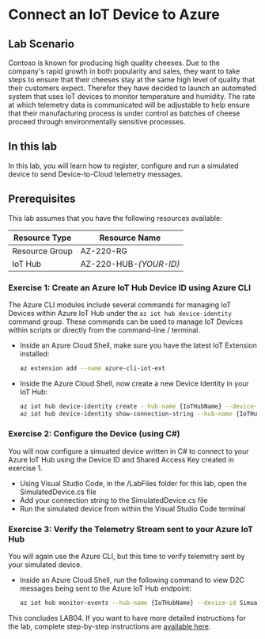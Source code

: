 # Connect an IoT Device to Azure
## Lab Scenario
Contoso is known for producing high quality cheeses. Due to the company's rapid growth in both popularity and sales, they want to take steps to ensure that their cheeses stay at the same high level of quality that their customers expect. Therefor they have decided to launch an automated system that uses IoT devices to monitor temperature and humidity. The rate at which telemetry data is communicated will be adjustable to help ensure that their manufacturing process is under control as batches of cheese proceed through environmentally sensitive processes.

## In this lab
In this lab, you will learn how to register, configure and run a simulated device to send Device-to-Cloud telemetry messages.

## Prerequisites
This lab assumes that you have the following resources available:

Resource Type | Resource Name
--------------|--------------
Resource Group | AZ-220-RG
IoT Hub | AZ-220-HUB-*{YOUR-ID}*

### **Exercise 1: Create an Azure IoT Hub Device ID using Azure CLI**
The Azure CLI modules include several commands for managing IoT Devices within Azure IoT Hub under the `az iot hub device-identity` command group. These commands can be used to manage IoT Devices within scripts or directly from the command-line / terminal.
- Inside an Azure Cloud Shell, make sure you have the latest IoT Extension installed:
  ```sh
  az extension add --name azure-cli-iot-ext
  ```
- Inside the Azure Cloud Shell, now create a new Device Identity in your IoT Hub:
  ```sh
  az iot hub device-identity create --hub-name {IoTHubName} --device-id SimulatedDevice1
  az iot hub device-identity show-connection-string --hub-name {IoTHubName} --device-id SimulatedDevice1 --output table
  ``` 
### **Exercise 2: Configure the Device (using C#)**
You will now configure a simuated device written in C# to connect to your Azure IoT Hub using the Device ID and Shared Access Key created in exercise 1.
- Using Visual Studio Code, in the /LabFiles folder for this lab, open the SimulatedDevice.cs file
- Add your connection string to the SimulatedDevice.cs file
- Run the simulated device from within the Visual Studio Code terminal
### **Exercise 3: Verify the Telemetry Stream sent to your Azure IoT Hub**
You will again use the Azure CLI, but this time to verify telemetry sent by your simulated device.
- Inside an Azure Cloud Shell, run the following command to view D2C messages being sent to the Azure IoT Hub endpoint:
  ```sh
  az iot hub monitor-events --hub-name {IoTHubName} --device-id SimuatedDevice1
  ```
This concludes LAB04. If you want to have more detailed instructions for the lab, complete step-by-step instructions are [available here](https://github.com/MicrosoftLearning/AZ-220-Microsoft-Azure-IoT-Developer/blob/master/Instructions/Labs/LAB_AK_04-connect-iot-device-to-azure.md).